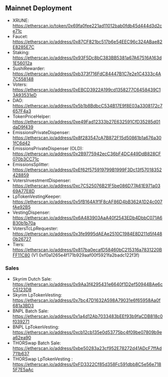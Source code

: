 ## Mainnet Deployment

- XRUNE: https://etherscan.io/token/0x69fa0fee221ad11012bab0fdb45d444d3d2ce71c
- Faucet: https://etherscan.io/address/0x87CF821bc517b6e54EEC96c324ABae82E8285E7C
- Staking: https://etherscan.io/address/0x93F5Dc8bC383BB5381a67A67516A163d1E56012a
- SushiRewarder: https://etherscan.io/address/0xb373f716FdC84447B1C7e2e1C4333c4A7C558148
- Voters: https://etherscan.io/address/0xEBCD3922A199cd1358277C6458439C13A93531eD
- DAO: https://etherscan.io/address/0x5b1b8BdbcC534B17E9f8E03a3308172c7657F4a3
- TokenPriceHelper: https://etherscan.io/address/0xe49Fad12333b27E632591CfD35285d01daD9f439
- EmissionsPrivateDispenser: https://etherscan.io/address/0x8f283547cA7B872F15d50861b1a676a301fC6d42
- EmissionsPrivateDispenser (OLD): https://etherscan.io/address/0x2B9775942ecC36bF4DC449DdB828CF070b3CC71c
- EmissionsSplitter: https://etherscan.io/address/0xEf62f575919799B1999F3Dc13f57018352428859
- VotersInvestmentDispenser: https://etherscan.io/address/0xc7C525076B21F5be086D77A61E971a0369A77E8D
- LpTokenVestingKeeper: https://etherscan.io/address/0x5fB164A1f1F8cAF86D4bB362A1D24c007fAe92B5
- VestingDispenser: https://etherscan.io/address/0x6A483903AaA40f2543EDb4DbbC071A6B30b1b70a
- VotersTcLpRequester: https://etherscan.io/address/0x3fe9995dAEAe2510C1984E8D211d5f4480b26727
- Tiers: https://etherscan.io/address/0x817ba0ecafD58460bC215316a7831220BFF11C80 (V1 0xf0a1265e4f171b929aaf00f5921fa2badc122f3f)

### Sales

- Skyrim Dutch Sale: https://etherscan.io/address/0x9Aa3f4295431e6640f1D2ef50944BAe6cC5123D8
- Skyrim LpTokenVesting: https://etherscan.io/address/0x7bc47D1632A598A79031e6f65958Aa0f681a3BD3
- BNPL Batch Sale: https://etherscan.io/address/0x1a4d12Ab7033483bEEf93b9faCDB818c0f039271
- BNPL LpTokenVesting: https://etherscan.io/address/0xcb12cb135e0d53775bc4f09be07809b9ea62ea90
- THORSwap Batch Sale: https://etherscan.io/address/0xbe50283a23cf952E78272d41ADcF7ffAd711b637
- THORSwap LpTokenVesting : https://etherscan.io/address/0xFD3322Cf85d358Fc591dbb8C5e56e7185F7E5aAc